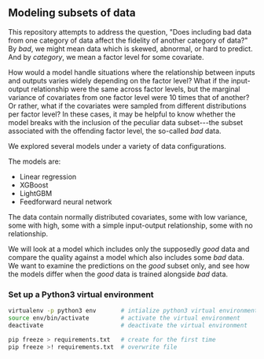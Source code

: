 ## Modeling subsets of data

This repository attempts to address the question, "Does including bad data from one category of data affect the fidelity of another category of data?"
By *bad*, we might mean data which is skewed, abnormal, or hard to predict.
And by *category*, we mean a factor level for some covariate.

How would a model handle situations where the relationship between inputs and outputs varies widely depending on the factor level?
What if the input-output relationship were the same across factor levels, but the marginal variance of covariates from one factor level were 10 times that of another?
Or rather, what if the covariates were sampled from different distributions per factor level?
In these cases, it may be helpful to know whether the model breaks with the inclusion of the peculiar data subset---the subset associated with the offending factor level, the so-called *bad* data.

We explored several models under a variety of data configurations.

The models are:
- Linear regression
- XGBoost
- LightGBM
- Feedforward neural network

The data contain normally distributed covariates, some with low variance, some with high, some with a simple input-output relationship, some with no relationship.

We will look at a model which includes only the supposedly *good* data and compare the quality against a model which also includes some *bad* data.
We want to examine the predictions on the *good* subset only, and see how the models differ when the *good* data is trained alongside *bad* data.

### Set up a Python3 virtual environment

```bash
virtualenv -p python3 env       # intialize python3 virtual environment
source env/bin/activate         # activate the virtual environment
deactivate                      # deactivate the virtual environment
```

```bash
pip freeze > requirements.txt   # create for the first time
pip freeze >! requirements.txt  # overwrite file
```
